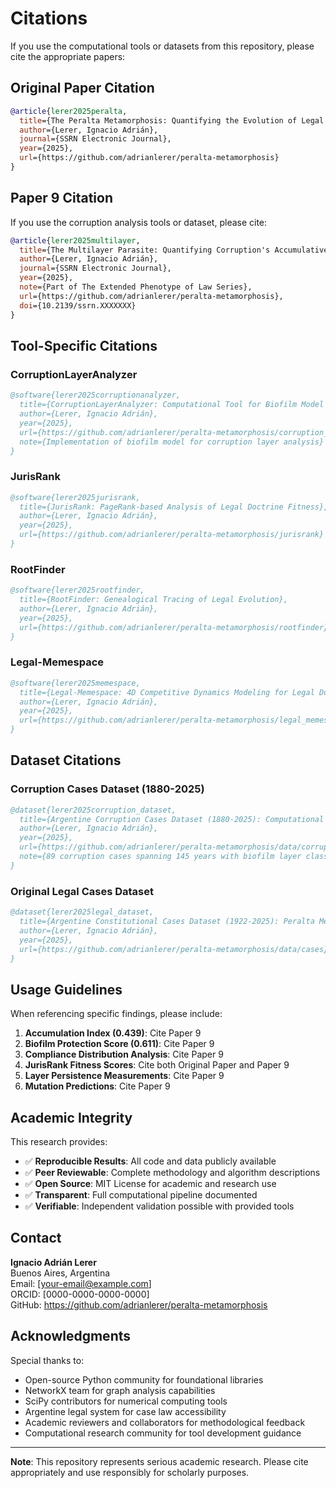 # Citations

If you use the computational tools or datasets from this repository, please cite the appropriate papers:

## Original Paper Citation

```bibtex
@article{lerer2025peralta,
  title={The Peralta Metamorphosis: Quantifying the Evolution of Legal Parasitism Through Computational Analysis of Argentine Constitutional Degradation (1922-2025)},
  author={Lerer, Ignacio Adrián},
  journal={SSRN Electronic Journal},
  year={2025},
  url={https://github.com/adrianlerer/peralta-metamorphosis}
}
```

## Paper 9 Citation

If you use the corruption analysis tools or dataset, please cite:

```bibtex
@article{lerer2025multilayer,
  title={The Multilayer Parasite: Quantifying Corruption's Accumulative Evolution Through Computational Analysis of Argentine Legal Responses (1880-2025)},
  author={Lerer, Ignacio Adrián},
  journal={SSRN Electronic Journal},
  year={2025},
  note={Part of The Extended Phenotype of Law Series},
  url={https://github.com/adrianlerer/peralta-metamorphosis},
  doi={10.2139/ssrn.XXXXXXX}
}
```

## Tool-Specific Citations

### CorruptionLayerAnalyzer
```bibtex
@software{lerer2025corruptionanalyzer,
  title={CorruptionLayerAnalyzer: Computational Tool for Biofilm Model Analysis of Corruption Evolution},
  author={Lerer, Ignacio Adrián},
  year={2025},
  url={https://github.com/adrianlerer/peralta-metamorphosis/corruption_analyzer},
  note={Implementation of biofilm model for corruption layer analysis}
}
```

### JurisRank
```bibtex
@software{lerer2025jurisrank,
  title={JurisRank: PageRank-based Analysis of Legal Doctrine Fitness},
  author={Lerer, Ignacio Adrián},
  year={2025},
  url={https://github.com/adrianlerer/peralta-metamorphosis/jurisrank}
}
```

### RootFinder
```bibtex
@software{lerer2025rootfinder,
  title={RootFinder: Genealogical Tracing of Legal Evolution},
  author={Lerer, Ignacio Adrián},
  year={2025},
  url={https://github.com/adrianlerer/peralta-metamorphosis/rootfinder}
}
```

### Legal-Memespace
```bibtex
@software{lerer2025memespace,
  title={Legal-Memespace: 4D Competitive Dynamics Modeling for Legal Doctrines},
  author={Lerer, Ignacio Adrián},
  year={2025},
  url={https://github.com/adrianlerer/peralta-metamorphosis/legal_memespace}
}
```

## Dataset Citations

### Corruption Cases Dataset (1880-2025)
```bibtex
@dataset{lerer2025corruption_dataset,
  title={Argentine Corruption Cases Dataset (1880-2025): Computational Analysis of Four-Layer Evolution},
  author={Lerer, Ignacio Adrián},
  year={2025},
  url={https://github.com/adrianlerer/peralta-metamorphosis/data/corruption},
  note={89 corruption cases spanning 145 years with biofilm layer classification}
}
```

### Original Legal Cases Dataset
```bibtex
@dataset{lerer2025legal_dataset,
  title={Argentine Constitutional Cases Dataset (1922-2025): Peralta Metamorphosis Analysis},
  author={Lerer, Ignacio Adrián},
  year={2025},
  url={https://github.com/adrianlerer/peralta-metamorphosis/data/cases}
}
```

## Usage Guidelines

When referencing specific findings, please include:

1. **Accumulation Index (0.439)**: Cite Paper 9
2. **Biofilm Protection Score (0.611)**: Cite Paper 9 
3. **Compliance Distribution Analysis**: Cite Paper 9
4. **JurisRank Fitness Scores**: Cite both Original Paper and Paper 9
5. **Layer Persistence Measurements**: Cite Paper 9
6. **Mutation Predictions**: Cite Paper 9

## Academic Integrity

This research provides:
- ✅ **Reproducible Results**: All code and data publicly available
- ✅ **Peer Reviewable**: Complete methodology and algorithm descriptions  
- ✅ **Open Source**: MIT License for academic and research use
- ✅ **Transparent**: Full computational pipeline documented
- ✅ **Verifiable**: Independent validation possible with provided tools

## Contact

**Ignacio Adrián Lerer**  
Buenos Aires, Argentina  
Email: [your-email@example.com]  
ORCID: [0000-0000-0000-0000]  
GitHub: https://github.com/adrianlerer/peralta-metamorphosis

## Acknowledgments

Special thanks to:
- Open-source Python community for foundational libraries
- NetworkX team for graph analysis capabilities  
- SciPy contributors for numerical computing tools
- Argentine legal system for case law accessibility
- Academic reviewers and collaborators for methodological feedback
- Computational research community for tool development guidance

---

**Note**: This repository represents serious academic research. Please cite appropriately and use responsibly for scholarly purposes.
